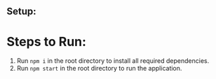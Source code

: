 ## Setup:

# Steps to Run:
1. Run ```npm i``` in the root directory to install all required dependencies.
2. Run ```npm start``` in the root directory to run the application.
